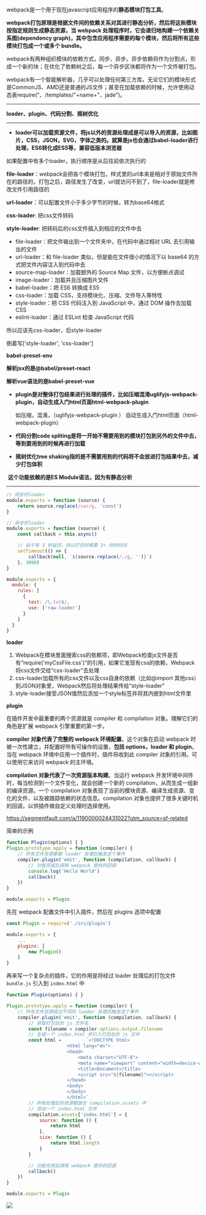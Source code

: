 webpack是一个用于现在javascript应用程序的**静态模块打包工具**。

**webpack打包原理是根据文件间的依赖关系对其进行静态分析，然后将这些模块按指定规则生成静态资源，当 webpack 处理程序时，它会递归地构建一个依赖关系图(dependency graph)，其中包含应用程序需要的每个模块，然后将所有这些模块打包成一个或多个 bundle。**

webpack有两种组织模块的依赖方式，同步、异步。异步依赖将作为分割点，形成一个新的块；在优化了依赖树之后，每一个异步区块都将作为一个文件被打包。

webpack有一个智能解析器，几乎可以处理任何第三方库。无论它们的模块形式是CommonJS、AMD还是普通的JS文件；甚至在加载依赖的时候，允许使用动态表require("、/templates/"+name+"、jade")。



---



**loader、plugin、代码分割、摇树优化**

---

* **loader可以加载资源文件，将js以外的资源处理成是可以导入的资源，比如图片，CSS，JSON，SVG，字体之类的。就算是js也会通过babel-loader进行处理，ES6转化成ES5等，兼容低版本浏览器**



如果配置中有多个loader，执行顺序是从后往前依次执行的



**file-loader**：webpack会把各个模块打包，样式里的url本来是相对于原始文件所在的路径的，打包之后，路径发生了改变，url就访问不到了，file-loader就是修改文件引用路径的

**url-loader**：可以配置文件小于多少字节的时候，转为base64格式

**css-loader**: 把css文件转码

**style-loader**: 把转码后的css文件插入到相应的文件中去



- file-loader：把文件输出到一个文件夹中，在代码中通过相对 URL 去引用输出的文件
- url-loader：和 file-loader 类似，但是能在文件很小的情况下以 base64 的方式把文件内容注入到代码中去
- source-map-loader：加载额外的 Source Map 文件，以方便断点调试
- image-loader：加载并且压缩图片文件
- babel-loader：把 ES6 转换成 ES5
- css-loader：加载 CSS，支持模块化、压缩、文件导入等特性
- style-loader：把 CSS 代码注入到 JavaScript 中，通过 DOM 操作去加载 CSS
- eslint-loader：通过 ESLint 检查 JavaScript 代码



所以应该先css-loader，后style-loader

倒着写['style-loader', 'css-loader']



**babel-preset-env**

**解析jsx的是@babel/preset-react**

**解析vue语法的是babel-preset-vue**



* **plugin是对整体打包结果进行处理的插件，比如压缩混淆uglifyjs-webpack-plugin，自动生成入门html页面html-webpack-plugin**



  如压缩，混淆，（uglifyjs-webpack-plugin ）
  自动生成入门html页面（html-webpack-plugin）



* **代码分割code spliting是将一开始不需要用到的模块打包到另外的文件中去，等到要用到的时候再进行加载**



* **摇树优化tree shaking指的是不需要用到的代码将不会放进打包结果中去，减少打包体积**

​       **这个功能依赖的是ES Module语法，因为有静态分析**





---



```js
// 同步的loader
module.exports = function (source) {
    return source.replace(/var/g, 'const')
}
```

```js
// 异步的loader
module.exports = function (source) {
    const callback = this.async()

    // 由于有 3 秒延迟，所以打包时需要 3+ 秒的时间
    setTimeout(() => {
        callback(null, `${source.replace(/;/g, '')}`)
    }, 3000)
}

```



```js
module.exports = {
  module: {
    rules: [
      {
        test: /\.txt$/,
        use: ['raw-loader']
      }
    ]
  }
}
```





**loader**

1. Webpack在模块里面搜索css的依赖项，即Webpack检查js文件是否有“require('myCssFile.css')”的引用，如果它发现有css的依赖，Webpack将css文件交给“css-loader”去处理
2. css-loader加载所有的css文件以及css自身的依赖（比如@import 其他css）到JSON对象里，Webpack然后将处理结果传给“style-loader”
3. style-loader接受JSON值然后添加一个style标签并将其内嵌到html文件里



**plugin**

在插件开发中最重要的两个资源就是 compiler 和 compilation 对象。理解它们的角色是扩展 webpack 引擎重要的第一步。

**compiler 对象代表了完整的 webpack 环境配置**。这个对象在启动 webpack 时被一次性建立，并配置好所有可操作的设置，**包括 options，loader 和 plugin**。当在 webpack 环境中应用一个插件时，插件将收到此 compiler 对象的引用。可以使用它来访问 webpack 的主环境。

**compilation 对象代表了一次资源版本构建**。当运行 webpack 开发环境中间件时，每当检测到一个文件变化，就会创建一个新的 compilation，从而生成一组新的编译资源。一个 compilation 对象表现了当前的模块资源、编译生成资源、变化的文件、以及被跟踪依赖的状态信息。compilation 对象也提供了很多关键时机的回调，以供插件做自定义处理时选择使用。

https://segmentfault.com/a/1190000024431022?utm_source=sf-related

简单的示例

```js
function Plugin(options) { }
Plugin.prototype.apply = function (compiler) {
    // 所有文件资源都被 loader 处理后触发这个事件
    compiler.plugin('emit', function (compilation, callback) {
        // 功能完成后调用 webpack 提供的回调
        console.log('Hello World')
        callback()
    })
}

module.exports = Plugin
```

先在 webpack 配置文件中引入插件，然后在 plugins 选项中配置

```js
const Plugin = require('./src/plugin')

module.exports = {
    ...
    plugins: [
        new Plugin()
    ]
}
```

再来写一个复杂点的插件，它的作用是将经过 loader 处理后的打包文件 `bundle.js` 引入到 `index.html` 中

```js
function Plugin(options) { }

Plugin.prototype.apply = function (compiler) {
    // 所有文件资源经过不同的 loader 处理后触发这个事件
    compiler.plugin('emit', function (compilation, callback) {
        // 获取打包后的 js 文件名
        const filename = compiler.options.output.filename
        // 生成一个 index.html 并引入打包后的 js 文件
        const html =         `<!DOCTYPE html>
                      <html lang="en">
                      <head>
                          <meta charset="UTF-8">
                          <meta name="viewport" content="width=device-width, initial-scale=1.0">
                          <title>Document</title>
                          <script src="${filename}"></script>
                      </head>
                      <body>
                      </body>
                      </html>`
        // 所有处理后的资源都放在 compilation.assets 中
        // 添加一个 index.html 文件
        compilation.assets['index.html'] = {
            source: function () {
                return html
            },
            size: function () {
                return html.length
            }
        }

        // 功能完成后调用 webpack 提供的回调
        callback()
    })
}

module.exports = Plugin
```

![](https://segmentfault.com/img/remote/1460000024431027)